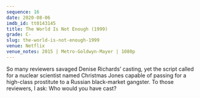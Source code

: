 ```yaml
---
sequence: 16
date: 2020-08-06
imdb_id: tt0143145
title: The World Is Not Enough (1999)
grade: C-
slug: the-world-is-not-enough-1999
venue: Netflix
venue_notes: 2015 | Metro-Goldwyn-Mayer | 1080p
---
```


So many reviewers savaged Denise Richards’ casting, yet the script called for a nuclear scientist named Christmas Jones capable of passing for a high-class prostitute to a Russian black-market gangster. To those reviewers, I ask: Who would you have cast?
